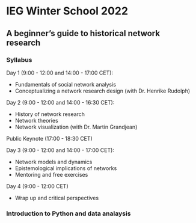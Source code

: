 # IEG Winter School 2022  
## A beginner’s guide to historical network research

### Syllabus

Day 1 (9:00 - 12:00 and 14:00 - 17:00 CET):  

 - Fundamentals of social network analysis  
 - Conceptualizing a network research design (with Dr. Henrike Rudolph)  

Day 2 (9:00 - 12:00 and 14:00 - 16:30 CET):  

 - History of network research  
 - Network theories  
 - Network visualization (with Dr. Martin Grandjean)  

Public Keynote (17:00 - 18:30 CET)  

Day 3 (9:00 - 12:00 and 14:00 - 17:00 CET):  

 - Network models and dynamics  
 - Epistemological implications of networks  
 - Mentoring and free exercises  

Day 4 (9:00 - 12:00 CET)  

 - Wrap up and critical perspectives  

### Introduction to Python and data analaysis  

